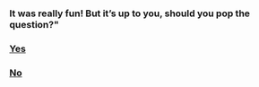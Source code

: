 ### It was really fun! But it’s up to you, should you pop the question?"

### [Yes](Yes1.md)

### [No](no1.md)
